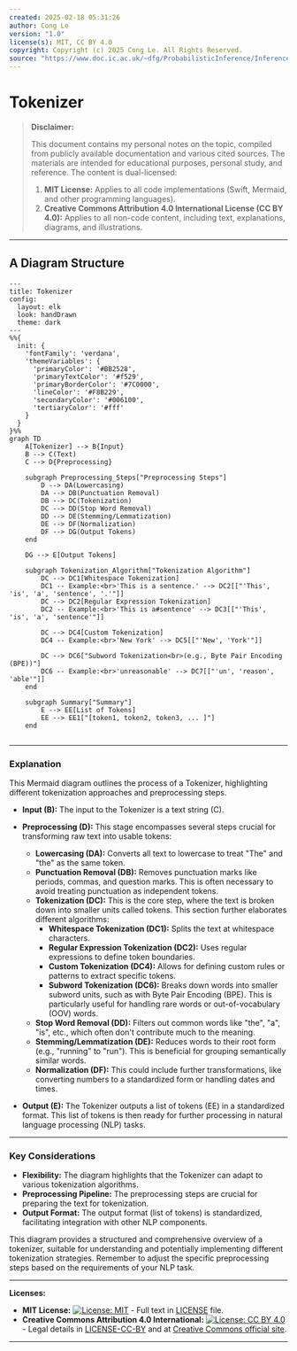 ```yaml
---
created: 2025-02-18 05:31:26
author: Cong Le
version: "1.0"
license(s): MIT, CC BY 4.0
copyright: Copyright (c) 2025 Cong Le. All Rights Reserved.
source: "https://www.doc.ic.ac.uk/~dfg/ProbabilisticInference/InferenceAndMachineLearningNotes.pdf"
---
```




# Tokenizer
> **Disclaimer:**
>
> This document contains my personal notes on the topic,
> compiled from publicly available documentation and various cited sources.
> The materials are intended for educational purposes, personal study, and reference.
> The content is dual-licensed:
> 1. **MIT License:** Applies to all code implementations (Swift, Mermaid, and other programming languages).
> 2. **Creative Commons Attribution 4.0 International License (CC BY 4.0):** Applies to all non-code content, including text, explanations, diagrams, and illustrations.
---


## A Diagram Structure


```mermaid
---
title: Tokenizer
config:
  layout: elk
  look: handDrawn
  theme: dark
---
%%{
  init: {
    'fontFamily': 'verdana',
    'themeVariables': {
      'primaryColor': '#BB2528',
      'primaryTextColor': '#f529',
      'primaryBorderColor': '#7C0000',
      'lineColor': '#F8B229',
      'secondaryColor': '#006100',
      'tertiaryColor': '#fff'
    }
  }
}%%
graph TD
    A[Tokenizer] --> B{Input}
    B --> C(Text)
    C --> D{Preprocessing}
    
    subgraph Preprocessing_Steps["Preprocessing Steps"]
        D --> DA(Lowercasing)
        DA --> DB(Punctuation Removal)
        DB --> DC(Tokenization)
        DC --> DD(Stop Word Removal)
        DD --> DE(Stemming/Lemmatization)
        DE --> DF(Normalization)
        DF --> DG(Output Tokens)
    end
    
    DG --> E[Output Tokens]
    
    subgraph Tokenization_Algorithm["Tokenization Algorithm"]
        DC --> DC1[Whitespace Tokenization]
        DC1 -- Example:<br>'This is a sentence.' --> DC2[["'This', 'is', 'a', 'sentence', '.'"]]
        DC --> DC2[Regular Expression Tokenization]
        DC2 -- Example:<br>'This is a#sentence' --> DC3[["'This', 'is', 'a', 'sentence'"]]

        DC --> DC4[Custom Tokenization]
        DC4 -- Example:<br>'New York' --> DC5[["'New', 'York'"]]

        DC --> DC6["Subword Tokenization<br>(e.g., Byte Pair Encoding (BPE))"]
        DC6 -- Example:<br>'unreasonable' --> DC7[["'un', 'reason', 'able'"]]
    end

    subgraph Summary["Summary"]
        E --> EE[List of Tokens]
        EE --> EE1["[token1, token2, token3, ... ]"]
    end


```

----

### Explanation

This Mermaid diagram outlines the process of a Tokenizer, highlighting different tokenization approaches and preprocessing steps.

* **Input (B):** The input to the Tokenizer is a text string (C).

* **Preprocessing (D):** This stage encompasses several steps crucial for transforming raw text into usable tokens:
    * **Lowercasing (DA):** Converts all text to lowercase to treat "The" and "the" as the same token.
    * **Punctuation Removal (DB):** Removes punctuation marks like periods, commas, and question marks. This is often necessary to avoid treating punctuation as independent tokens.
    * **Tokenization (DC):** This is the core step, where the text is broken down into smaller units called tokens. This section further elaborates different algorithms:
        * **Whitespace Tokenization (DC1):**  Splits the text at whitespace characters.
        * **Regular Expression Tokenization (DC2):** Uses regular expressions to define token boundaries.
        * **Custom Tokenization (DC4):** Allows for defining custom rules or patterns to extract specific tokens.
        * **Subword Tokenization (DC6):** Breaks down words into smaller subword units, such as with Byte Pair Encoding (BPE).  This is particularly useful for handling rare words or out-of-vocabulary (OOV) words.
    * **Stop Word Removal (DD):** Filters out common words like "the", "a", "is", etc., which often don't contribute much to the meaning.
    * **Stemming/Lemmatization (DE):** Reduces words to their root form (e.g., "running" to "run"). This is beneficial for grouping semantically similar words.
    * **Normalization (DF):**  This could include further transformations, like converting numbers to a standardized form or handling dates and times.


* **Output (E):** The Tokenizer outputs a list of tokens (EE) in a standardized format. This list of tokens is then ready for further processing in natural language processing (NLP) tasks.

----

### Key Considerations

* **Flexibility:** The diagram highlights that the Tokenizer can adapt to various tokenization algorithms.
* **Preprocessing Pipeline:**  The preprocessing steps are crucial for preparing the text for tokenization.
* **Output Format:** The output format (list of tokens) is standardized, facilitating integration with other NLP components.

This diagram provides a structured and comprehensive overview of a tokenizer, suitable for understanding and potentially implementing different tokenization strategies. Remember to adjust the specific preprocessing steps based on the requirements of your NLP task.




---
**Licenses:**

- **MIT License:**  [![License: MIT](https://img.shields.io/badge/License-MIT-yellow.svg)](LICENSE) - Full text in [LICENSE](LICENSE) file.
- **Creative Commons Attribution 4.0 International:** [![License: CC BY 4.0](https://licensebuttons.net/l/by/4.0/88x31.png)](LICENSE-CC-BY) - Legal details in [LICENSE-CC-BY](LICENSE-CC-BY) and at [Creative Commons official site](http://creativecommons.org/licenses/by/4.0/).

---